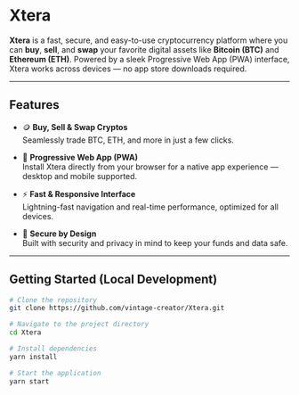 # Xtera

**Xtera** is a fast, secure, and easy-to-use cryptocurrency platform where you can **buy**, **sell**, and **swap** your favorite digital assets like **Bitcoin (BTC)** and **Ethereum (ETH)**. Powered by a sleek Progressive Web App (PWA) interface, Xtera works across devices — no app store downloads required.

---

## Features

- 🪙 **Buy, Sell & Swap Cryptos**  
  Seamlessly trade BTC, ETH, and more in just a few clicks.

- 📱 **Progressive Web App (PWA)**  
  Install Xtera directly from your browser for a native app experience — desktop and mobile supported.

- ⚡ **Fast & Responsive Interface**  
  Lightning-fast navigation and real-time performance, optimized for all devices.

- 🔐 **Secure by Design**  
  Built with security and privacy in mind to keep your funds and data safe.

---

## Getting Started (Local Development)

```bash
# Clone the repository
git clone https://github.com/vintage-creator/Xtera.git

# Navigate to the project directory
cd Xtera

# Install dependencies
yarn install

# Start the application
yarn start
